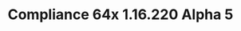 ---
title: Compliance 64x 1.16.220 Alpha 5
permalink: /article/compliance64xBedrock/1.16.220/A5
comments: true
comments-id: 1.16.220-64x-Alpha-5
header-img: article/compliance64xBedrock/1.16.220-A5.jpg

long_text: Hello everyone! Today, new update with even more additions and tweaks. Like we said last week, new entities have appeared like spiders, slime and even the most loved ghast as well as a brand new log texture and more various tweaks around the pack as always! Enjoy this new update!

download:
  - Alpha 5 - 1.16.220:
    - https://github.com/Compliance-Resource-Pack/Compliance-Bedrock-64x/releases/download/alpha-5/Compliance_64x_Bedrock_-_Alpha_5.mcpack

---